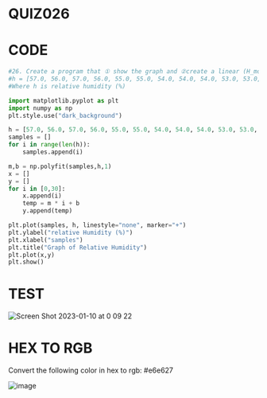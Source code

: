 # QUIZ026

# CODE

```.py 
#26. Create a program that ① show the graph and ②create a linear (H_model = m*h+b) for the data below:
#h = [57.0, 56.0, 57.0, 56.0, 55.0, 55.0, 54.0, 54.0, 54.0, 53.0, 53.0, 54.0, 53.0, 53.0, 52.0, 52.0, 51.0, 51.0, 51.0, 50.0, 50.0, 49.0, 50.0, 49.0, 49.0, 48.0, 49.0, 49.0, 48.0, 48.0, 48.0, 49.0]  
#Where h is relative humidity (%)

import matplotlib.pyplot as plt
import numpy as np
plt.style.use("dark_background")

h = [57.0, 56.0, 57.0, 56.0, 55.0, 55.0, 54.0, 54.0, 54.0, 53.0, 53.0, 54.0, 53.0, 53.0, 52.0, 52.0, 51.0, 51.0, 51.0, 50.0, 50.0, 49.0, 50.0, 49.0, 49.0, 48.0, 49.0, 49.0, 48.0, 48.0, 48.0, 49.0]
samples = []
for i in range(len(h)):
    samples.append(i)

m,b = np.polyfit(samples,h,1)
x = []
y = []
for i in [0,30]:
    x.append(i)
    temp = m * i + b
    y.append(temp)

plt.plot(samples, h, linestyle="none", marker="+")
plt.ylabel("relative Humidity (%)")
plt.xlabel("samples")
plt.title("Graph of Relative Humidity")
plt.plot(x,y)
plt.show()

```

# TEST

![Screen Shot 2023-01-10 at 0 09 22](https://user-images.githubusercontent.com/111761417/211342120-513fda34-7ef6-4d71-84fe-a3a39e896eed.png)

# HEX TO RGB

Convert the following color in hex to rgb:
#e6e627

![image](https://user-images.githubusercontent.com/111761417/211342065-2b0be72f-d145-4881-a66e-535c6ac102ed.png)





